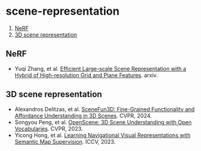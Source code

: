 # scene-representation

1. [NeRF](#nerf)  
2. [3D scene representation](#3d-scene-rep)  

## NeRF  
<a name="nerf"></a>

- Yuqi Zhang, et al. [Efficient Large-scale Scene Representation with a Hybrid of High-resolution Grid and Plane Features](https://arxiv.org/pdf/2303.03003). arxiv.  

## 3D scene representation  
<a name="3d-scene-rep"></a>

- Alexandros Delitzas, et al. [SceneFun3D:  Fine-Grained Functionality and Affordance Understanding in 3D Scenes](https://openaccess.thecvf.com/content/CVPR2024/papers/Delitzas_SceneFun3D_Fine-Grained_Functionality_and_Affordance_Understanding_in_3D_Scenes_CVPR_2024_paper.pdf). CVPR, 2024.  
- Songyou Peng, et al. [OpenScene: 3D Scene Understanding with Open Vocabularies](https://arxiv.org/pdf/2211.15654). CVPR, 2023.
- Yicong Hong, et al. [Learning Navigational Visual Representations with Semantic Map Supervision](https://openaccess.thecvf.com/content/ICCV2023/papers/Hong_Learning_Navigational_Visual_Representations_with_Semantic_Map_Supervision_ICCV_2023_paper.pdf#:~:text=Inspired%20by%20the%20behavior%20that%20hu-mans%20naturally%20build). ICCV, 2023.  

